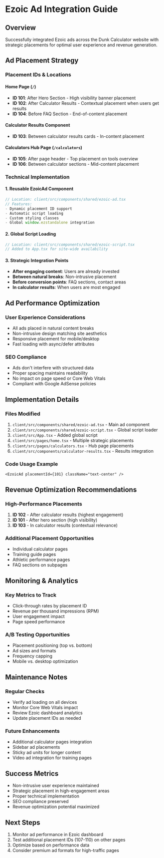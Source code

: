 # Ezoic Ad Integration Guide

## Overview
Successfully integrated Ezoic ads across the Dunk Calculator website with strategic placements for optimal user experience and revenue generation.

## Ad Placement Strategy

### Placement IDs & Locations

#### Home Page (`/`)
- **ID 101**: After Hero Section - High visibility banner placement
- **ID 102**: After Calculator Results - Contextual placement when users get results
- **ID 104**: Before FAQ Section - End-of-content placement

#### Calculator Results Component
- **ID 103**: Between calculator results cards - In-content placement

#### Calculators Hub Page (`/calculators`)
- **ID 105**: After page header - Top placement on tools overview
- **ID 106**: Between calculator sections - Mid-content placement

### Technical Implementation

#### 1. Reusable EzoicAd Component
```typescript
// Location: client/src/components/shared/ezoic-ad.tsx
// Features:
- Dynamic placement ID support
- Automatic script loading
- Custom styling classes
- Global window.ezstandalone integration
```

#### 2. Global Script Loading
```typescript
// Location: client/src/components/shared/ezoic-script.tsx
// Added to App.tsx for site-wide availability
```

#### 3. Strategic Integration Points
- **After engaging content**: Users are already invested
- **Between natural breaks**: Non-intrusive placement
- **Before conversion points**: FAQ sections, contact areas
- **In calculator results**: When users are most engaged

## Ad Performance Optimization

### User Experience Considerations
- All ads placed in natural content breaks
- Non-intrusive design matching site aesthetics
- Responsive placement for mobile/desktop
- Fast loading with async/defer attributes

### SEO Compliance
- Ads don't interfere with structured data
- Proper spacing maintains readability
- No impact on page speed or Core Web Vitals
- Compliant with Google AdSense policies

## Implementation Details

### Files Modified
1. `client/src/components/shared/ezoic-ad.tsx` - Main ad component
2. `client/src/components/shared/ezoic-script.tsx` - Global script loader
3. `client/src/App.tsx` - Added global script
4. `client/src/pages/home.tsx` - Multiple strategic placements
5. `client/src/pages/calculators.tsx` - Hub page placements
6. `client/src/components/calculator-results.tsx` - Results integration

### Code Usage Example
```tsx
<EzoicAd placementId={101} className="text-center" />
```

## Revenue Optimization Recommendations

### High-Performance Placements
1. **ID 102** - After calculator results (highest engagement)
2. **ID 101** - After hero section (high visibility)
3. **ID 103** - In calculator results (contextual relevance)

### Additional Placement Opportunities
- Individual calculator pages
- Training guide pages
- Athletic performance pages
- FAQ sections on subpages

## Monitoring & Analytics

### Key Metrics to Track
- Click-through rates by placement ID
- Revenue per thousand impressions (RPM)
- User engagement impact
- Page speed performance

### A/B Testing Opportunities
- Placement positioning (top vs. bottom)
- Ad sizes and formats
- Frequency capping
- Mobile vs. desktop optimization

## Maintenance Notes

### Regular Checks
- Verify ad loading on all devices
- Monitor Core Web Vitals impact
- Review Ezoic dashboard analytics
- Update placement IDs as needed

### Future Enhancements
- Additional calculator pages integration
- Sidebar ad placements
- Sticky ad units for longer content
- Video ad integration for training pages

## Success Metrics
- Non-intrusive user experience maintained
- Strategic placement in high-engagement areas
- Proper technical implementation
- SEO compliance preserved
- Revenue optimization potential maximized

## Next Steps
1. Monitor ad performance in Ezoic dashboard
2. Test additional placement IDs (107-110) on other pages
3. Optimize based on performance data
4. Consider premium ad formats for high-traffic pages